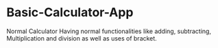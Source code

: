 # Basic-Calculator-App
Normal Calculator Having normal functionalities like adding, subtracting, Multiplication and division as well as uses of bracket.
